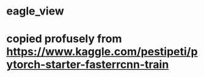 # eagle_view
# copied profusely from https://www.kaggle.com/pestipeti/pytorch-starter-fasterrcnn-train


